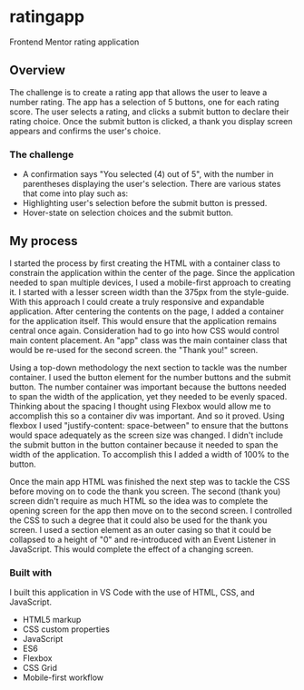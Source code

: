 # ratingapp

Frontend Mentor rating application

## Overview

The challenge is to create a rating app that allows the user to leave a number rating.
The app has a selection of 5 buttons, one for each rating score. The user selects a rating,
and clicks a submit button to declare their rating choice.
Once the submit button is clicked, a thank you display screen appears and confirms the user's
choice.

### The challenge

- A confirmation says "You selected (4) out of 5", with the number in parentheses displaying
  the user's selection.
  There are various states that come into play such as:
- Highlighting user's selection before the submit button is pressed.
- Hover-state on selection choices and the submit button.

## My process

I started the process by first creating the HTML with a container class to constrain
the application within the center of the page.
Since the application needed to span multiple devices, I used a mobile-first approach
to creating it.
I started with a lesser screen width than the 375px from the style-guide. With this approach
I could create a truly responsive and expandable application.
After centering the contents on the page, I added a container for the application itself.
This would ensure that the application remains central once again. Consideration had to
go into how CSS would control main content placement.
An "app" class was the main container class that would be re-used for the second screen. the
"Thank you!" screen.

Using a top-down methodology the next section to tackle was the number container.
I used the button element for the number buttons and the submit button. The number
container was important because the buttons needed to span the width of the application,
yet they needed to be evenly spaced.
Thinking about the spacing I thought using Flexbox would allow
me to accomplish this so a container div was important. And so it proved.
Using flexbox I used "justify-content: space-between" to ensure that the buttons
would space adequately as the screen size was changed.
I didn't include the submit button in the button container because it needed to span the width
of the application. To accomplish this I added a width of 100% to the button.

Once the main app HTML was finished the next step was to tackle the CSS before moving on to code the
thank you screen.
The second (thank you) screen didn't require as much HTML so the idea was to complete the opening
screen for the app then move on to the second screen.
I controlled the CSS to such a degree that it could also be used for the thank you screen.
I used a section element as an outer casing so that it could be collapsed to a height of
"0" and re-introduced with an Event Listener in JavaScript. This would complete the effect of a
changing screen.

### Built with

I built this application in VS Code with the use of HTML, CSS, and JavaScript.

- HTML5 markup
- CSS custom properties
- JavaScript
- ES6
- Flexbox
- CSS Grid
- Mobile-first workflow

